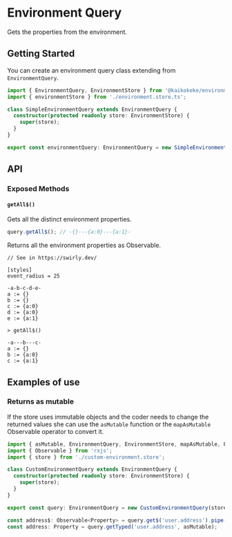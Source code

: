 # Environment Query

Gets the properties from the environment.

## Getting Started

You can create an environment query class extending from `EnvironmentQuery`.

```ts
import { EnvironmentQuery, EnvironmentStore } from '@kaikokeke/environment';
import { environmentStore } from './environment.store.ts';

class SimpleEnvironmentQuery extends EnvironmentQuery {
  constructor(protected readonly store: EnvironmentStore) {
    super(store);
  }
}

export const environmentQuery: EnvironmentQuery = new SimpleEnvironmentQuery(environmentStore);
```

## API

### Exposed Methods

#### `getAll$()`

Gets all the distinct environment properties.

```ts
query.getAll$(); // -{}---{a:0}---{a:1}-
```

Returns all the environment properties as Observable.

```
// See in https://swirly.dev/

[styles]
event_radius = 25

-a-b-c-d-e-
a := {}
b := {}
c := {a:0}
d := {a:0}
e := {a:1}

> getAll$()

-a---b---c-
a := {}
b := {a:0}
c := {a:1}
```

## Examples of use

### Returns as mutable

If the store uses immutable objects and the coder needs to change the returned values she can use the `asMutable` function or the `mapAsMutable` Observable operator to convert it.

```ts
import { asMutable, EnvironmentQuery, EnvironmentStore, mapAsMutable, Property } from '@kaikokeke/environment';
import { Observable } from 'rxjs';
import { store } from './custom-environment.store';

class CustomEnvironmentQuery extends EnvironmentQuery {
  constructor(protected readonly store: EnvironmentStore) {
    super(store);
  }
}

export const query: EnvironmentQuery = new CustomEnvironmentQuery(store);

const address$: Observable<Property> = query.get$('user.address').pipe(mapAsMutable());
const address: Property = query.getTyped('user.address', asMutable);
```
